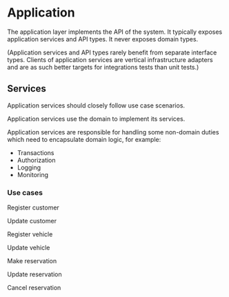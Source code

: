 ﻿# Application

The application layer implements the API of the system. It typically exposes
 application services and API types. It never exposes domain types.

 (Application services and API types rarely benefit from separate interface
  types. Clients of application services are vertical infrastructure adapters
  and are as such better targets for integrations tests than unit tests.)

## Services

 Application services should closely follow use case scenarios.
 
 Application services use the domain to implement its services.
 
 Application services are responsible for handling some non-domain duties
  which need to encapsulate domain logic, for example:
 * Transactions
 * Authorization
 * Logging
 * Monitoring

### Use cases

Register customer

Update customer

Register vehicle

Update vehicle

Make reservation

Update reservation

Cancel reservation
